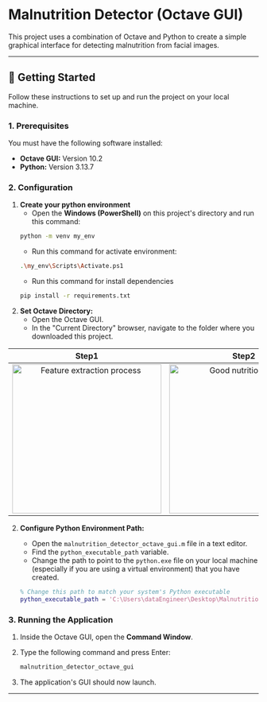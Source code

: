 # Malnutrition Detector (Octave GUI)

This project uses a combination of Octave and Python to create a simple graphical interface for detecting malnutrition from facial images.

---

## 🚀 Getting Started

Follow these instructions to set up and run the project on your local machine.

### 1. Prerequisites

You must have the following software installed:

* **Octave GUI:** Version 10.2
* **Python:** Version 3.13.7

### 2. Configuration

1.  **Create your python environment**
    * Open the  **Windows (PowerShell)** on this project's directory and run this command:
    ```bash
    python -m venv my_env
    ```
    * Run this command for activate environment:
    ```bash
    .\my_env\Scripts\Activate.ps1
    ```
    * Run this command for install dependencies
    ```bash
    pip install -r requirements.txt
    ```
2.  **Set Octave Directory:**
    * Open the Octave GUI.
    * In the "Current Directory" browser, navigate to the folder where you downloaded this project.

| Step1 | Step2 | Step3|
| :---: | :---: | :---: |
| <img width="300" alt="Feature extraction process" src="https://github.com/user-attachments/assets/00f690bf-87a8-45ac-a3a9-2f0c11fa8188" /> | <img width="300" alt="Good nutrition result" src="https://github.com/user-attachments/assets/031748b5-9eb9-43b7-9524-9e3ab5432e76" /> | <img width="300" alt="Poor nutrition result" src="https://github.com/user-attachments/assets/133bb978-7ef7-4d7b-b1a4-8223f215b56b" /> |

2.  **Configure Python Environment Path:**
    * Open the `malnutrition_detector_octave_gui.m` file in a text editor.
    * Find the `python_executable_path` variable.
    * Change the path to point to the `python.exe` file on your local machine (especially if you are using a virtual environment) that you have created.

    ```matlab
    % Change this path to match your system's Python executable
    python_executable_path = 'C:\Users\dataEngineer\Desktop\Malnutrition-detection-by-DL\my_env\Scripts\python.exe';
    ```

### 3. Running the Application

1.  Inside the Octave GUI, open the **Command Window**.
2.  Type the following command and press Enter:

    ```bash
    malnutrition_detector_octave_gui
    ```

3.  The application's GUI should now launch.

---


